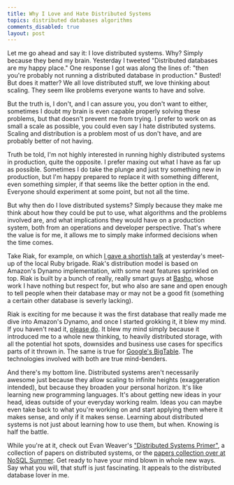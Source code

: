 ```yaml
---
title: Why I Love and Hate Distributed Systems
topics: distributed databases algorithms
comments_disabled: true
layout: post
---
```

Let me go ahead and say it: I love distributed systems. Why? Simply because they bend my brain. Yesterday I tweeted
"Distributed databases are my happy place." One response I got was along the lines of: "then you're probably not running
a distributed database in production." Busted! But does it matter? We all love distributed stuff, we love thinking about
scaling. They seem like problems everyone wants to have and solve.

But the truth is, I don't, and I can assure you, you don't want to either, sometimes I doubt my brain is even capable
properly solving these problems, but that doesn't prevent me from trying. I prefer to work on as small a scale as
possible, you could even say I hate distributed systems. Scaling and distribution is a problem most of us don't have,
and are probably better of not having.

Truth be told, I'm not highly interested in running highly distributed systems in production, quite the opposite. I prefer
maxing out what I have as far up as possible. Sometimes I do take the plunge and just try something new in production,
but I'm happy prepared to replace it with something different, even something simpler, if that seems like the better
option in the end. Everyone should experiment at some point, but not all the time.

But why then do I love distributed systems? Simply because they make me think about how they could be put to use,
what algorithms and the problems involved are, and what implications they would have on a production system, both from
an operations and developer perspective. That's where the value is for me, it allows me to simply make informed
decisions when the time comes.

Take Riak, for example, on which [I gave a shortish talk](http://riak-rugb.heroku.com) at yesterday's meet-up of the
local Ruby brigade. Riak's distribution model is based on Amazon's Dynamo implementation, with some neat features
sprinkled on top. Riak is built by a bunch of really, really smart guys at [Basho](http://basho.com), whose work I have
nothing but respect for, but who also are sane and open enough to tell people when their database may or may not be a
good fit (something a certain other database is severly lacking).

Riak is exciting for me because it was the first database that really made me dive into Amazon's Dynamo, and once I
started grokking it, it blew my mind. If you haven't read it, [please
do](http://www.allthingsdistributed.com/2007/10/amazons_dynamo.html). It blew my mind simply because it introduced me to
a whole new thinking, to heavily distributed storage, with all the potential hot spots, downsides and business use cases
for specifics parts of it thrown in. The same is true for [Google's BigTable](http://labs.google.com/papers/bigtable.html).
The technologies involved with both are true mind-benders.

And there's my bottom line. Distributed systems aren't necessarily awesome just because they allow scaling to infinite
heights (exaggeration intended), but because they broaden your personal horizon. It's like learning new programming
languages. It's about getting new ideas in your head, ideas outside of your everyday working realm. Ideas you can maybe
even take back to what you're working on and start applying them where it makes sense, and only if it makes sense.
Learning about distributed systems is not just about learning how to use them, but when. Knowing is half the battle.

While you're at it, check out Evan Weaver's ["Distributed Systems
Primer"](http://blog.evanweaver.com/articles/2009/05/04/distributed-systems-primer/), a collection of papers on
distributed systems, or the [papers collection over at NoSQL Summer](http://nosqlsummer.org/papers). Get ready to have
your mind blown in whole new ways. Say what you will, that stuff is just fascinating. It appeals to the distributed
database lover in me.
